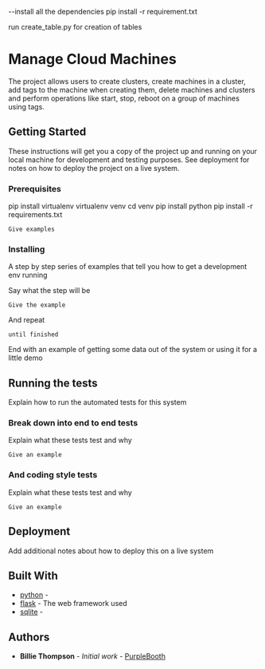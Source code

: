 --install all the dependencies
    pip install -r requirement.txt

run create_table.py for creation of tables
# Manage Cloud Machines

The project allows users to create clusters, create machines in a cluster, add tags to the machine when creating them, 
delete machines and clusters and perform operations like start, stop, reboot on a group of machines using tags.

## Getting Started

These instructions will get you a copy of the project up and running on your local machine for development and testing purposes. See deployment for notes on how to deploy the project on a live system.

### Prerequisites

pip install virtualenv
virtualenv venv
cd venv
pip install python
pip install -r requirements.txt

```
Give examples
```

### Installing

A step by step series of examples that tell you how to get a development env running

Say what the step will be

```
Give the example
```

And repeat

```
until finished
```

End with an example of getting some data out of the system or using it for a little demo

## Running the tests

Explain how to run the automated tests for this system

### Break down into end to end tests

Explain what these tests test and why

```
Give an example
```

### And coding style tests

Explain what these tests test and why

```
Give an example
```

## Deployment

Add additional notes about how to deploy this on a live system

## Built With

* [python]() -
* [flask]() - The web framework used
* [sqlite]() -

## Authors

* **Billie Thompson** - *Initial work* - [PurpleBooth](https://github.com/PurpleBooth)


